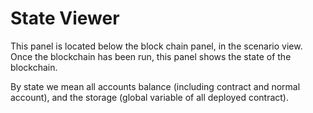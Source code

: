 # State Viewer

This panel is located below the block chain panel, in the scenario view.
Once the blockchain has been run, this panel shows the state of the blockchain.

By state we mean all accounts balance (including contract and normal account), and the storage (global variable of all deployed contract).